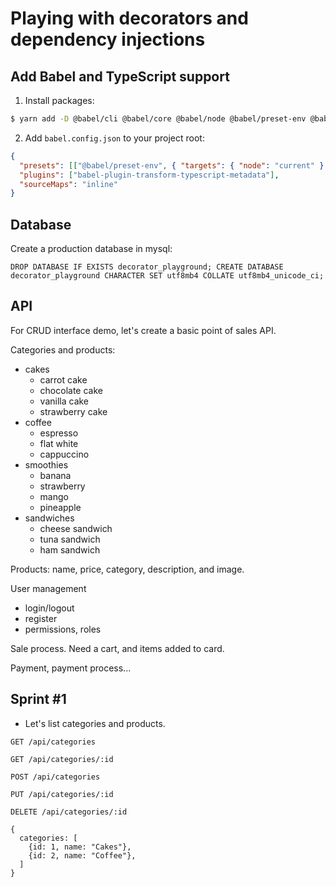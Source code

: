 # Playing with decorators and dependency injections

## Add Babel and TypeScript support

1. Install packages:

```bash
$ yarn add -D @babel/cli @babel/core @babel/node @babel/preset-env @babel/preset-typescript babel-watch babel-plugin-transform-typescript-metadata
```

2. Add `babel.config.json` to your project root:

```json
{
  "presets": [["@babel/preset-env", { "targets": { "node": "current" } }], ["@babel/preset-typescript"]],
  "plugins": ["babel-plugin-transform-typescript-metadata"],
  "sourceMaps": "inline"
}
```

## Database

Create a production database in mysql:

```mysql
DROP DATABASE IF EXISTS decorator_playground; CREATE DATABASE decorator_playground CHARACTER SET utf8mb4 COLLATE utf8mb4_unicode_ci;
```

## API

For CRUD interface demo, let's create a basic point of sales API.

Categories and products:
- cakes
  - carrot cake
  - chocolate cake
  - vanilla cake
  - strawberry cake
- coffee
  - espresso
  - flat white
  - cappuccino
- smoothies
  - banana
  - strawberry
  - mango
  - pineapple
- sandwiches
  - cheese sandwich
  - tuna sandwich
  - ham sandwich

Products: name, price, category, description, and image.

User management
- login/logout
- register
- permissions, roles

Sale process. Need a cart, and items added to card.

Payment, payment process...

## Sprint #1

- Let's list categories and products.

```
GET /api/categories
```

```
GET /api/categories/:id
```

```
POST /api/categories
```

```
PUT /api/categories/:id
```

```
DELETE /api/categories/:id
```

```
{
  categories: [
    {id: 1, name: "Cakes"},
    {id: 2, name: "Coffee"},
  ]
}
```
